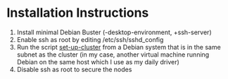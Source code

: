 # Installation Instructions
1. Install minimal Debian Buster (-desktop-environment, +ssh-server)
2. Enable ssh as root by editing /etc/ssh/sshd\_config
3. Run the script [set-up-cluster](/installation-scripts/set-up-cluster.sh)
from a Debian system that is in the same subnet as the cluster (in my case,
another virtual machine running Debian on the same host which I use as my
daily driver)
4. Disable ssh as root to secure the nodes
